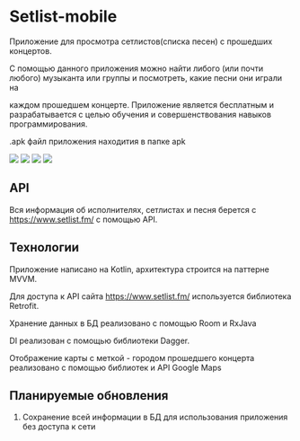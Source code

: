 Setlist-mobile
===============

Приложение для просмотра сетлистов(списка песен) с прошедших концертов. 

С помощью данного приложения можно найти либого (или почти любого) музыканта или группы и посмотреть, какие песни они играли на 

каждом прошедшем концерте. Приложение является бесплатным и разрабатывается с целью обучения и совершенствования навыков программирования.

.apk файл приложения находития в папке apk

![](images/example_1.png) 
![](images/example_2.png) 
![](images/example_4.png)
![](images/example_5.png)



API
-----

Вся информация об исполнителях, сетлистах и песня берется c https://www.setlist.fm/ с помощью API. 


Технологии
-----------

Приложение написано на Kotlin, архитектура строится на паттерне MVVM. 

Для доступа к API сайта https://www.setlist.fm/ используется библиотека Retrofit.

Хранение данных в БД реализовано с помощью Room и RxJava

DI реализован с помощью библиотеки Dagger.

Отображение карты с меткой - городом прошедшего концерта реализовано с помощью библиотек и API Google Maps


Планируемые обновления
-------------------------

1. Сохранение всей информации в БД для использования приложения без доступа к сети